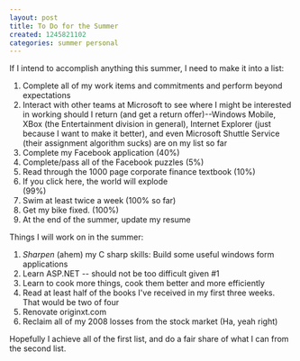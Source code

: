 ```yaml
---
layout: post
title: To Do for the Summer
created: 1245821102
categories: summer personal
---
```

If I intend to accomplish anything this summer, I need to make it into a list:
<ol>
<li>Complete all of my work items and commitments and perform beyond expectations</li>
<li>Interact with other teams at Microsoft to see where I might be interested in working should I return (and get a return offer)--Windows Mobile, XBox (the Entertainment division in general), Internet Explorer (just because I want to make it better), and even Microsoft Shuttle Service (their assignment algorithm sucks) are on my list so far</li>
<li>Complete my Facebook application (40%)</li>
<li>Complete/pass all of the Facebook puzzles (5%)</li>
<li>Read through the 1000 page corporate finance textbook (10%)</li>
<li><div onclick="this.innerHTML='Complete Pokemon Ruby (Need to find Latios!)'">If you click here, the world will explode</div> (99%)</li>
<li>Swim at least twice a week (100% so far)</li>
<li>Get my bike fixed. (100%)</li>
<li>At the end of the summer, update my resume</li>
</ol>
Things I will work on in the summer:
<ol>
<li><em>Sharpen</em> (ahem) my C sharp skills: Build some useful windows form applications</li>
<li>Learn ASP.NET -- should not be too difficult given #1</li>
<li>Learn to cook more things, cook them better and more efficiently</li>
<li>Read at least half of the books I've received in my first three weeks. That would be two of four</li>
<li>Renovate originxt.com</li>
<li>Reclaim all of my 2008 losses from the stock market (Ha, yeah right)</li>
</ol>
Hopefully I achieve all of the first list, and do a fair share of what I can from the second list.

